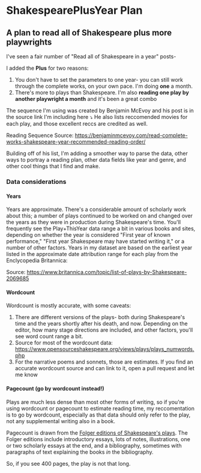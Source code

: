 # ShakespearePlusYear Plan

## A plan to read all of Shakespeare plus more playwrights

I've seen a fair number of "Read all of Shakespeare in a year" posts- 

I added the **Plus** for two reasons:

1. You don't have to set the parameters to one year- you can still work through the complete works, on your own pace. I'm doing **one** a month. 
2. There's more to plays than Shakespeare. I'm also **reading one play by another playwright a month** and it's been a great combo

The sequence I'm using was created by Benjamin McEvoy and his post is in the source link I'm including here ⤵️ He also lists reccomended movies for each play, and those excellent reccs are credited as well.  

Reading Sequence Source: https://benjaminmcevoy.com/read-complete-works-shakespeare-year-recommended-reading-order/

Building off of his list, I'm adding a smoother way to parse the data, other ways to portray a reading plan, other data fields like year and genre, and other cool things that I find and make. 


### Data considerations

#### Years

Years are approximate. There's a considerable amount of scholarly work about this; a number of plays continued to be worked on and changed over the years as they were in production during Shakespeare's time. You'll frequently see the Play+ThisYear data range a bit in various books and sites, depending on whether the year is considered "First year of known performance," "First year Shakespeare may have started writing it," or a number of other factors. Years in my dataset are based on the earliest year listed in the approximate date attribution range for each play from the Enclycopedia Britannica: 


Source: https://www.britannica.com/topic/list-of-plays-by-Shakespeare-2069685

#### Wordcount 
Wordcount is mostly accurate, with some caveats:

1. There are different versions of the plays- both during Shakespeare's time and the years shortly after his death, and now. Depending on the editor, how many stage directions are included, and other factors, you'll see word count range a bit.
2. Source for most of the wordcount data: https://www.opensourceshakespeare.org/views/plays/plays_numwords.php
3. For the narrative poems and sonnets, those are estimates. If you find an accurate wordcount source and can link to it, open a pull request and let me know

#### Pagecount (go by wordcount instead!)
Plays are much less dense than most other forms of writing, so if you're using wordcount or pagecount to estimate reading time, my reccomentation is to go by wordcount, especially as that data should only refer to the play, not any supplemental writing also in a book. 

Pagecount is drawn from the [Folger editions of Shakespeare's plays](https://www.folger.edu/folger-shakespeare-library-editions). The Folger editions include introductory essays, lots of notes, illustrations, one or two scholarly essays at the end, and a bibliography, sometimes with paragraphs of text explaining the books _in_ the bibliography. 

So, if you see 400 pages, the play is not that long.




